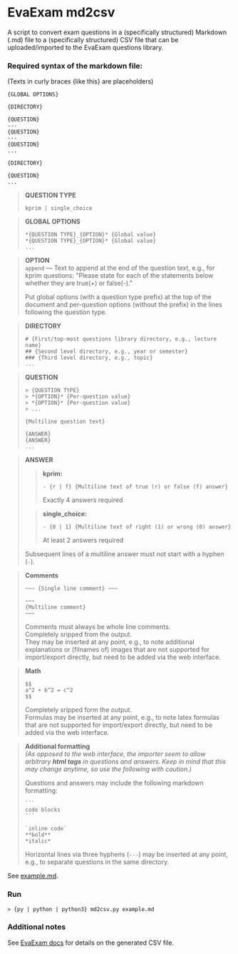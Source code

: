 # EvaExam md2csv
A script to convert exam questions in a (specifically structured) Markdown (.md) file to a (specifically structured) CSV file that can be uploaded/imported to the EvaExam questions library.

### Required syntax of the markdown file:
(Texts in curly braces {like this} are placeholders)
```
{GLOBAL OPTIONS}

{DIRECTORY}

{QUESTION}
---
{QUESTION}
---
{QUESTION}
...

{DIRECTORY}

{QUESTION}
...
```

> **QUESTION TYPE**
> ```
> kprim | single_choice
> ```

> **GLOBAL OPTIONS**
> ```
> *{QUESTION TYPE}_{OPTION}* {Global value}
> *{QUESTION TYPE}_{OPTION}* {Global value}
> ...
> ```

> **OPTION**  
> `append` — Text to append at the end of the question text, e.g., for kprim questions: "Please state for each of the statements below whether they are true(+) or false(-)."
>
> Put global options (with a question type prefix) at the top of the document and per-question options (without the prefix) in the lines following the question type.

> **DIRECTORY**
> ```
> # {First/top-most questions library directory, e.g., lecture name}
> ## {Second level directory, e.g., year or semester}
> ### {Third level directory, e.g., topic}
> ...
> ```

> **QUESTION**
> ```
> > {QUESTION TYPE}
> > *{OPTION}* {Per-question value}
> > *{OPTION}* {Per-question value}
> > ...
>
> {Multiline question text}
>
> {ANSWER}
> {ANSWER}
> ...
> ```

> **ANSWER**  
>> **kprim:**
>> ```
>> - {r | f} {Multiline text of true (r) or false (f) answer}
>> ```
>> Exactly 4 answers required
>
>> **single_choice:**
>> ```
>> - {0 | 1} {Multiline text of right (1) or wrong (0) answer}
>> ```
>> At least 2 answers required
>
> Subsequent lines of a multiline answer must not start with a hyphen (`-`).

> **Comments**
> ```
> ~~~ {Single line comment} ~~~
> ```
>
> ```
> ~~~
> {Multiline comment}
> ~~~
> ```
> Comments must always be whole line comments.  
> Completely sripped from the output.  
> They may be inserted at any point, e.g., to note additional explanations or (filnames of) images that are not supported for import/export directly, but need to be added via the web interface.

> **Math**
> ```
> $$
> a^2 + b^2 = c^2
> $$
> ```
> Completely sripped form the output.  
> Formulas may be inserted at any point, e.g., to note latex formulas that are not supported for import/export directly, but need to be added via the web interface.

> **Additional formatting**  
> *(As opposed to the web interface, the importer seem to allow arbitrary **html tags** in questions and answers. Keep in mind that this may change anytime, so use the following with caution.)*
>
> Questions and answers may include the following markdown formatting:
> ~~~
> ```
> code blocks
> ```
>
> `inline code`
> **bold**
> *italic*
> ~~~
> Horizontal lines via three hyphens (`---`) may be inserted at any point, e.g., to separate questions in the same directory.

See [example.md](example.md).

### Run
`> {py | python | python3} md2csv.py example.md`

### Additional notes
See [EvaExam docs](https://help.evasys.de/evaexam/de/user/index.html#Help=&rhsearch=rtf%20kprim&rhhlterm=rtf%20kprim&rhsyns=%20&t=Help%2FHelp_Text%2FHelp_Text-116.htm) for details on the generated CSV file.
